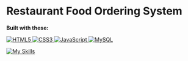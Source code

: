 # Restaurant Food Ordering System

**Built with these:** 
<p align="left">
   <a href="#">
      <img alt="HTML5" src="https://img.shields.io/badge/html5%20-%23E34F26.svg?&style=for-the-badge&logo=html5&logoColor=white"/>
      <img alt="CSS3" src="https://img.shields.io/badge/css3%20-%231572B6.svg?&style=for-the-badge&logo=css3&logoColor=white"/>
      <img alt="JavaScript" src="https://img.shields.io/badge/javascript%20-%23F7DF1E.svg?&style=for-the-badge&logo=javascript&logoColor=black"/>
      <img alt="MySQL" src="https://img.shields.io/badge/mysql-%2300f.svg?&style=for-the-badge&logo=mysql&logoColor=white"/>
   </a>
</p>


[![My Skills](https://skillicons.dev/icons?i=java,kotlin,nodejs,figma&theme=light)](https://skillicons.dev)

